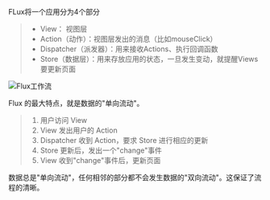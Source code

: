 FLux将一个应用分为4个部分
> * View： 视图层
> * Action（动作）：视图层发出的消息（比如mouseClick）
> * Dispatcher（派发器）：用来接收Actions、执行回调函数
> * Store（数据层）：用来存放应用的状态，一旦发生变动，就提醒Views要更新页面

![Flux工作流](http://www.ruanyifeng.com/blogimg/asset/2016/bg2016011503.png)

Flux 的最大特点，就是数据的"单向流动"。

> 1. 用户访问 View
> 2. View 发出用户的 Action
> 3. Dispatcher 收到 Action，要求 Store 进行相应的更新
> 4. Store 更新后，发出一个"change"事件
> 5. View 收到"change"事件后，更新页面

数据总是"单向流动"，任何相邻的部分都不会发生数据的"双向流动"。这保证了流程的清晰。